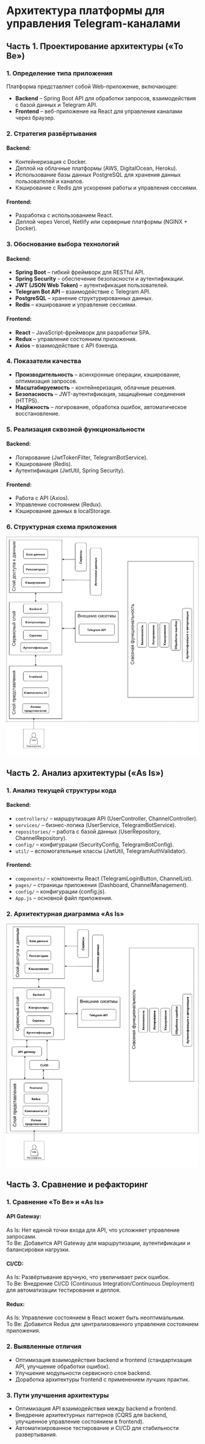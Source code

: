 # Архитектура платформы для управления Telegram-каналами

## Часть 1. Проектирование архитектуры («To Be»)

### 1. Определение типа приложения
Платформа представляет собой Web-приложение, включающее:

- **Backend** – Spring Boot API для обработки запросов, взаимодействия с базой данных и Telegram API.
- **Frontend** – веб-приложение на React для управления каналами через браузер.

### 2. Стратегия развёртывания
#### Backend:
- Контейнеризация с Docker.
- Деплой на облачные платформы (AWS, DigitalOcean, Heroku).
- Использование базы данных PostgreSQL для хранения данных пользователей и каналов.
- Кэширование с Redis для ускорения работы и управления сессиями.

#### Frontend:
- Разработка с использованием React.
- Деплой через Vercel, Netlify или серверные платформы (NGINX + Docker).

### 3. Обоснование выбора технологий
#### Backend:
- **Spring Boot** – гибкий фреймворк для RESTful API.
- **Spring Security** – обеспечение безопасности и аутентификации.
- **JWT (JSON Web Token)** – аутентификация пользователей.
- **Telegram Bot API** – взаимодействие с Telegram API.
- **PostgreSQL** – хранение структурированных данных.
- **Redis** – кэширование и управление сессиями.

#### Frontend:
- **React** – JavaScript-фреймворк для разработки SPA.
- **Redux** – управление состоянием приложения.
- **Axios** – взаимодействие с API бэкенда.

### 4. Показатели качества
- **Производительность** – асинхронные операции, кэширование, оптимизация запросов.
- **Масштабируемость** – контейнеризация, облачные решения.
- **Безопасность** – JWT-аутентификация, защищённые соединения (HTTPS).
- **Надёжность** – логирование, обработка ошибок, автоматическое восстановление.

### 5. Реализация сквозной функциональности
#### Backend:
- Логирование (JwtTokenFilter, TelegramBotService).
- Кэширование (Redis).
- Аутентификация (JwtUtil, Spring Security).

#### Frontend:
- Работа с API (Axios).
- Управление состоянием (Redux).
- Кэширование данных в localStorage.

### 6. Структурная схема приложения
![Архитектура To Be](../docs/pics/arch1.png)

## Часть 2. Анализ архитектуры («As Is»)

### 1. Анализ текущей структуры кода
#### Backend:
- `controllers/` – маршрутизация API (UserController, ChannelController).
- `services/` – бизнес-логика (UserService, TelegramBotService).
- `repositories/` – работа с базой данных (UserRepository, ChannelRepository).
- `config/` – конфигурации (SecurityConfig, TelegramBotConfig).
- `util/` – вспомогательные классы (JwtUtil, TelegramAuthValidator).

#### Frontend:
- `components/` – компоненты React (TelegramLoginButton, ChannelList).
- `pages/` – страницы приложения (Dashboard, ChannelManagement).
- `config/` – конфигурации (config.js).
- `App.js` – основной файл приложения.

### 2. Архитектурная диаграмма «As Is»
![Архитектура As Is](../docs/pics/arch2.png)

## Часть 3. Сравнение и рефакторинг

### 1. Сравнение «To Be» и «As Is»
#### API Gateway:
As Is: Нет единой точки входа для API, что усложняет управление запросами.  
To Be: Добавится API Gateway для маршрутизации, аутентификации и балансировки нагрузки.
#### CI/CD:
As Is: Развёртывание вручную, что увеличивает риск ошибок.  
To Be: Внедрение CI/CD (Continuous Integration/Continuous Deployment) для автоматизации тестирования и деплоя.
#### Redux:
As Is: Управление состоянием в React может быть неоптимальным.  
To Be: Добавится Redux для централизованного управления состоянием приложения.

### 2. Выявленные отличия
- Оптимизация взаимодействия backend и frontend (стандартизация API, улучшение обработки ошибок).
- Улучшение модульности сервисного слоя backend.
- Доработка архитектуры frontend с применением лучших практик.

### 3. Пути улучшения архитектуры
- Оптимизация API взаимодействия между backend и frontend.
- Внедрение архитектурных паттернов (CQRS для backend, улучшенное управление состоянием в frontend).
- Автоматизированное тестирование и CI/CD для стабильности развертывания.
